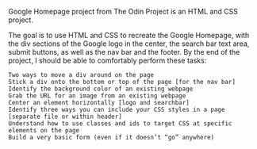 Google Homepage project from The Odin Project is an HTML and CSS project.

The goal is to use HTML and CSS to recreate the Google Homepage, with the div sections of the Google logo in the center, the search bar text area, submit buttons, as well as the nav bar and the footer. By the end of the project, I should be able to comfortably perform these tasks:


    Two ways to move a div around on the page
    Stick a div onto the bottom or top of the page [for the nav bar]
    Identify the background color of an existing webpage
    Grab the URL for an image from an existing webpage
    Center an element horizontally [logo and searchbar]
    Identify three ways you can include your CSS styles in a page [separate file or within header]
    Understand how to use classes and ids to target CSS at specific elements on the page
    Build a very basic form (even if it doesn’t “go” anywhere)


